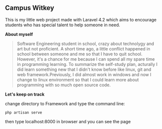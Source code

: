 Campus Witkey
-------------

This is my little web project made with Laravel 4.2 which aims to encourage students who has special talent to help someone in need.

**About myself**

> Software Engineering student in school, crazy about technolygy and art
> but not proficient. A short time ago, a little conflict happened in
> school between someone and me so that I have to  quit school.
> However, it's a chance for me because I can spend all my spare
> time in programming learning. To summarize the self-study plan,
> acturally I did learn something new that I didn't know before like
> linux, git and web framework.Previously, I did almost work in windows
> and now I change to linux environment so that I could learn more about
> programming with so much open source code.

**Let's keep on track**

change directory to Framework and type the command line:

    php artisan serve

then type localhost:8000 in browser and you can see the page
